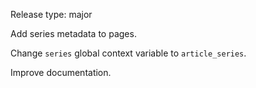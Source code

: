 Release type: major

Add series metadata to pages.

Change `series` global context variable to `article_series`.

Improve documentation.
